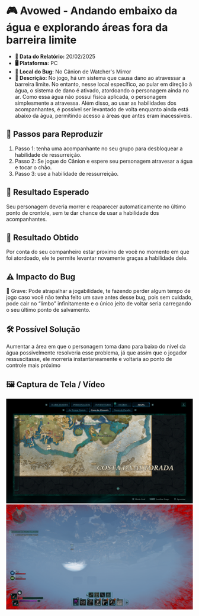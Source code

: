 # 🎮 Avowed - Andando embaixo da água e explorando áreas fora da barreira limite

- **📅 Data do Relatório:** 20/02/2025
- **🖥️ Plataforma:** PC  
- **📍 Local do Bug:** No Cânion de Watcher's Mirror
- **📝 Descrição:** No jogo, há um sistema que causa dano ao atravessar a barreira limite. No entanto, nesse local específico, ao pular em direção à água, o sistema de dano é ativado, atordoando o personagem ainda no ar. Como essa água não possui física aplicada, o personagem simplesmente a atravessa. Além disso, ao usar as habilidades dos acompanhantes, é possível ser levantado de volta enquanto ainda está abaixo da água, permitindo acesso a áreas que antes eram inacessíveis.

## 🔄 Passos para Reproduzir
1. Passo 1: tenha uma acompanhante no seu grupo para desbloquear a habilidade de ressurreição.   
2. Passo 2: Se jogue do Cânion e espere seu personagem atravesar a água e tocar o chão. 
3. Passo 3: use a habilidade de ressurreição. 

## 🎯 Resultado Esperado
Seu personagem deveria morrer e reaparecer automaticamente no último ponto de crontole, sem te dar chance de usar a habilidade dos acompanhantes. 

## 🚨 Resultado Obtido
Por conta do seu companheiro estar proximo de você no momento em que foi atordoado, ele te permite levantar novamente graças a habilidade dele.

## ⚠ Impacto do Bug
🔴 Grave: Pode atrapalhar a jogabilidade, te fazendo perder algum tempo de jogo caso você não tenha feito um save antes desse bug, pois sem cuidado, pode cair no “limbo” infinitamente e o único jeito de voltar seria carregando o seu último ponto de salvamento. 
 
## 🛠 Possível Solução
Aumentar a área em que o personagem toma dano para baixo do nível da água possivelmente resolveria esse problema, já que assim que o jogador ressuscitasse, ele morreria instantaneamente e voltaria ao ponto de controle mais próximo   
   
## 🖼️ Captura de Tela / Vídeo  
 
![Bug do Avowed](https://github.com/Pedr0-Raposo/Portfolio_Beta_Tester/blob/main/Bugs%20Relatados/imagens/%5BAvowed%5D-Fora_do_%20mapa.png)
![Bug do Avowed](https://github.com/Pedr0-Raposo/Portfolio_Beta_Tester/blob/main/Bugs%20Relatados/imagens/%5BAvowed%5D-Limbo.png)


